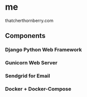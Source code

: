 # me
thatcherthornberry.com
## Components
### Django Python Web Framework
### Gunicorn Web Server
### Sendgrid for Email
### Docker + Docker-Compose
